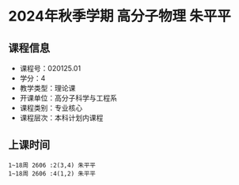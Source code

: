 # 2024年秋季学期 高分子物理 朱平平






## 课程信息

- 课程号：020125.01
- 学分：4
- 教学类型：理论课
- 开课单位：高分子科学与工程系
- 课程类别：专业核心
- 课程层次：本科计划内课程

## 上课时间

```
1~18周 2606 :2(3,4) 朱平平
1~18周 2606 :4(1,2) 朱平平
```

